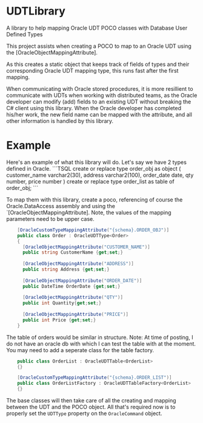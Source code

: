 UDTLibrary
==========

A library to help mapping Oracle UDT POCO classes with Database User Defined Types

This project assists when creating a POCO to map to an Oracle UDT using the [OracleObjectMappingAttribute].

As this creates a static object that keeps track of fields of types and their corresponding Oracle UDT mapping type, 
this runs fast after the first mapping.

When communicating with Oracle stored procedures, it is more resillient to communicate with UDTs when working with distributed teams, 
as the Oracle developer can modify (add) fields to an existing UDT without breaking the C# client using this library. When the Oracle
developer has completed his/her work, the new field name can be mapped with the attribute, and all other information is handled by this library.


<h1>Example</H1>
Here's an example of what this library will do. Let's say we have 2 types defined in Oracle.
```TSQL
create or replace type order_obj as object
(       customer_name  varchar2(30),
        address        varchar2(100), 
        order_date     date, 
        qty            number, 
        price          number
)
create or replace type order_list as table of order_obj;
```

To map them with this library, create a poco, referencing of course the Oracle.DataAccess assembly and using the `[OracleObjectMappingAttribute]. Note, the values of the mapping parameters need to be upper case.

```C#
    [OracleCustomTypeMappingAttribute("{schema}.ORDER_OBJ")]
    public class Order : OracleUDTType<Order>
    {
      [OracleObjectMappingAttribute("CUSTOMER_NAME")]
      public string CustomerName {get;set;}
  
      [OracleObjectMappingAttribute("ADDRESS")]
      public string Address {get;set;}
  
      [OracleObjectMappingAttribute("ORDER_DATE")]
      public DateTime OrderDate {get;set;}
  
      [OracleObjectMappingAttribute("QTY")]
      public int Quantity{get;set;}
  
      [OracleObjectMappingAttribute("PRICE")]
      public int Price {get;set;}
    }
```


The table of orders would be similar in structure.
Note: At time of posting, I do not have an oracle db with which I can test the table with at the moment. You may need to add a seperate class for the table factory. 

```C#
    public class OrderList : OracleUDTTable<OrderList>
    {}

    [OracleCustomTypeMappingAttribute("{schema}.ORDER_LIST")]
    public class OrderListFactory : OracleUDTTableFactory<OrderList>
    {}
```

The base classes will then take care of all the creating and mapping between the UDT and the POCO object. All that's required now is to properly set the `UDTType` property on the `OracleCommand` object.

